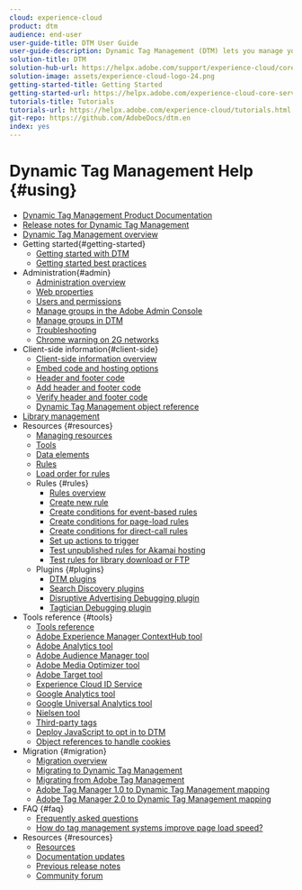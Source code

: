```yaml
---
cloud: experience-cloud
product: dtm
audience: end-user
user-guide-title: DTM User Guide
user-guide-description: Dynamic Tag Management (DTM) lets you manage your Adobe Experience Cloud solutions and other tags across all of your sites. Adobe will sunset DTM in January 2021.
solution-title: DTM
solution-hub-url: https://helpx.adobe.com/support/experience-cloud/core-services.html
solution-image: assets/experience-cloud-logo-24.png
getting-started-title: Getting Started
getting-started-url: https://helpx.adobe.com/experience-cloud-core-services/get-started.html
tutorials-title: Tutorials
tutorials-url: https://helpx.adobe.com/experience-cloud/tutorials.html
git-repo: https://github.com/AdobeDocs/dtm.en
index: yes
---
```


# Dynamic Tag Management Help {#using}

+ [Dynamic Tag Management Product Documentation](dtm-home.md)
+ [Release notes for Dynamic Tag Management](whatsnew.md)
+ [Dynamic Tag Management overview](c-overview.md)
+ Getting started{#getting-started}
    + [Getting started with DTM](getting-started/get-started.md)
    + [Getting started best practices](getting-started/gs-best-practices.md)
+ Administration{#admin}
    + [Administration overview](administration/administration.md)
    + [Web properties](administration/web-property.md)
    + [Users and permissions](administration/users.md)
    + [Manage groups in the Adobe Admin Console](administration/c-create-manage-groups-enterprise-dashboard.md)
    + [Manage groups in DTM](administration/groups.md)
    + [Troubleshooting](administration/c-troubleshooting.md)
    + [Chrome warning on 2G networks](administration/c-chrome-2g.md)
+ Client-side information{#client-side}
    + [Client-side information overview](client-side-information/client-side-information.md)
    + [Embed code and hosting options](client-side-information/deployment.md)
    + [Header and footer code](client-side-information/code.md)
    + [Add header and footer code](client-side-information/t-add-header-fooder-code.md)
    + [Verify header and footer code](client-side-information/t-verify-header-footer.md)
    + [Dynamic Tag Management object reference](client-side-information/object-reference.md)
+ [Library management](publishing/library-management.md)
+ Resources {#resources}
    + [Managing resources](managing-resources/managing-resources.md)
    + [Tools](managing-resources/tools.md)
    + [Data elements](managing-resources/data-elements.md)
    + [Rules](managing-resources/rules.md)
    + [Load order for rules](managing-resources/load-order.md)
    + Rules {#rules}
        + [Rules overview](managing-resources/create-rules/create-rules.md)
        + [Create new rule](managing-resources/create-rules/t-rules-create.md)
        + [Create conditions for event-based rules](managing-resources/create-rules/t-rules-event-conditions.md)
        + [Create conditions for page-load rules](managing-resources/create-rules/t-rules-page-conditions.md)
        + [Create conditions for direct-call rules](managing-resources/create-rules/t-rules-direct-conditions.md)
        + [Set up actions to trigger](managing-resources/create-rules/t-rules-actions.md)
        + [Test unpublished rules for Akamai hosting](managing-resources/create-rules/t-test-rules-amazon.md)
        + [Test rules for library download or FTP](managing-resources/create-rules/t-test-rules-ftp.md)
    + Plugins {#plugins}
        + [DTM plugins](managing-resources/plugins/c-dtm-switch-plugins.md)
        + [Search Discovery plugins](managing-resources/plugins/search-discovery-plugins.md)
        + [Disruptive Advertising Debugging plugin](managing-resources/plugins/disruptive-advertising-plugins.md)
        + [Tagtician Debugging plugin](managing-resources/plugins/c-tagtician-debugging-plugin.md)
+ Tools reference {#tools}
    + [Tools reference](tools-reference/tools-reference.md)
    + [Adobe Experience Manager ContextHub tool](tools-reference/add-aem-contextub-tool.md)
    + [Adobe Analytics tool](tools-reference/analytics-dtm.md)
    + [Adobe Audience Manager tool](tools-reference/audiencemgmt.md)
    + [Adobe Media Optimizer tool](tools-reference/media-optimizer.md)
    + [Adobe Target tool](tools-reference/target.md)
    + [Experience Cloud ID Service](tools-reference/macid.md)
    + [Google Analytics tool](tools-reference/google-analytics.md)
    + [Google Universal Analytics tool](tools-reference/google-universal-analytics.md)
    + [Nielsen tool](tools-reference/nielsen.md)
    + [Third-party tags](tools-reference/t-third-party-tags.md)
    + [Deploy JavaScript to opt in to DTM](tools-reference/opt-in.md)
    + [Object references to handle cookies](tools-reference/object-reference-cookies.md)
+ Migration {#migration}
    + [Migration overview](migration-to-and-from-dtm/migration-to-and-from-dtm.md)
    + [Migrating to Dynamic Tag Management](migration-to-and-from-dtm/migration.md)
    + [Migrating from Adobe Tag Management](migration-to-and-from-dtm/atm-migration.md)
    + [Adobe Tag Manager 1.0 to Dynamic Tag Management mapping](migration-to-and-from-dtm/atm1-migrate-map.md)
    + [Adobe Tag Manager 2.0 to Dynamic Tag Management mapping](migration-to-and-from-dtm/atm2-migrate-map.md)
+ FAQ {#faq}
    + [Frequently asked questions](frequently-asked-questions/faq.md)
    + [How do tag management systems improve page load speed?](frequently-asked-questions/wp-page-load-speed.md)
+ Resources {#resources}
    + [Resources](other-resources/c-resources.md)
    + [Documentation updates](other-resources/doc-updates.md)
    + [Previous release notes](other-resources/release-notes-history-dtm.md)
    + [Community forum](https://forums.adobe.com/community/experience-cloud/platform/core-services/activation-service)
